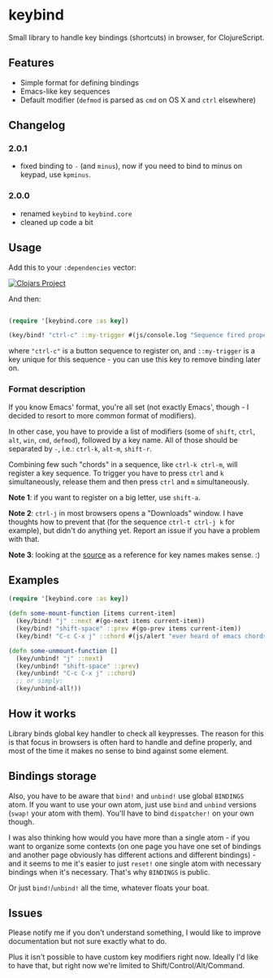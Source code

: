 # keybind

Small library to handle key bindings (shortcuts) in browser, for ClojureScript.

## Features

* Simple format for defining bindings
* Emacs-like key sequences
* Default modifier (`defmod` is parsed as `cmd` on OS X and `ctrl` elsewhere)

## Changelog

### 2.0.1

- fixed binding to `-` (and `minus`), now if you need to bind to minus on
  keypad, use `kpminus`.

### 2.0.0

- renamed `keybind` to `keybind.core`
- cleaned up code a bit

## Usage

Add this to your `:dependencies` vector:

[![Clojars Project](http://clojars.org/keybind/latest-version.svg)](http://clojars.org/keybind)

And then:

```clj

(require '[keybind.core :as key])

(key/bind! "ctrl-c" ::my-trigger #(js/console.log "Sequence fired properly"))
```

where `"ctrl-c"` is a button sequence to register on, and `::my-trigger` is a key
unique for this sequence - you can use this key to remove binding later on.

### Format description

If you know Emacs' format, you're all set (not exactly Emacs', though - I
decided to resort to more common format of modifiers).

In other case, you have to provide a list of modifiers (some of `shift`, `ctrl`,
`alt`, `win`, `cmd`, `defmod`), followed by a key name. All of those should be
separated by `-`, i.e.: `ctrl-k`, `alt-m`, `shift-r`.

Combining few such "chords" in a sequence, like `ctrl-k ctrl-m`, will register a
key sequence. To trigger you have to press `ctrl` and `k` simultaneously,
release them and then press `ctrl` and `m` simultaneously.

**Note 1**: if you want to register on a big letter, use `shift-a`.

**Note 2**: `ctrl-j` in most browsers opens a "Downloads" window. I have thoughts
how to prevent that (for the sequence `ctrl-t ctrl-j k` for example), but didn't
do anything yet. Report an issue if you have a problem with that.

**Note 3**: looking at the [source][] as a reference for key names makes sense. :)

[source]: https://github.com/piranha/keybind/blob/master/src/keybind/core.cljs

## Examples

```clojure
(require '[keybind.core :as key])

(defn some-mount-function [items current-item]
  (key/bind! "j" ::next #(go-next items current-item))
  (key/bind! "shift-space" ::prev #(go-prev items current-item))
  (key/bind! "C-c C-x j" ::chord #(js/alert "ever heard of emacs chords?")))

(defn some-unmount-function []
  (key/unbind! "j" ::next)
  (key/unbind! "shift-space" ::prev)
  (key/unbind! "C-c C-x j" ::chord)
  ;; or simply:
  (key/unbind-all!))
```

## How it works

Library binds global key handler to check all keypresses. The reason for this is
that focus in browsers is often hard to handle and define properly, and most of
the time it makes no sense to bind against some element.

## Bindings storage

Also, you have to be aware that `bind!` and `unbind!` use global `BINDINGS`
atom. If you want to use your own atom, just use `bind` and `unbind` versions
(`swap!` your atom with them). You'll have to bind `dispatcher!` on your own
though.

I was also thinking how would you have more than a single atom - if you want to
organize some contexts (on one page you have one set of bindings and another
page obviously has different actions and different bindings) - and it seems to
me it's easier to just `reset!` one single atom with necessary bindings when
it's necessary. That's why `BINDINGS` is public.

Or just `bind!`/`unbind!` all the time, whatever floats your boat.

## Issues

Please notify me if you don't understand something, I would like to improve
documentation but not sure exactly what to do.

Plus it isn't possible to have custom key modifiers right now. Ideally I'd like
to have that, but right now we're limited to Shift/Control/Alt/Command.
